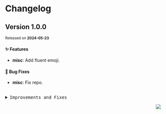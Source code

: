 <a name="readme-top"></a>

# Changelog

## Version&nbsp;1.0.0
<sup>Released on **2024-05-23**</sup>


#### ✨ Features

- **misc**: Add fluent emoji.


#### 🐛 Bug Fixes

- **misc**: Fix repo.


<br/>



<details>
<summary><kbd>Improvements and Fixes</kbd></summary>



#### What's improved

* **misc**: Add fluent emoji ([7ed3083](https://github.com/lobehub/fluent-emoji/commit/7ed3083))



#### What's fixed

* **misc**: Fix repo ([514d6b7](https://github.com/lobehub/fluent-emoji/commit/514d6b7))

</details>


<div align="right">

[![](https://img.shields.io/badge/-BACK_TO_TOP-151515?style=flat-square)](#readme-top)

</div>
